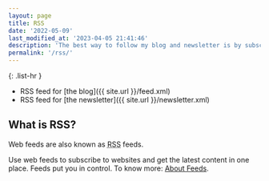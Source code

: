 ```yaml
---
layout: page
title: RSS
date: '2022-05-09'
last_modified_at: '2023-04-05 21:41:46'
description: 'The best way to follow my blog and newsletter is by subscribing to the RSS feed (latest 20 posts) by copying the feed URL into a news reader.'
permalink: '/rss/'
---
```

{: .list-hr }
- RSS feed for [the blog]({{ site.url }}/feed.xml)
- RSS feed for [the newsletter]({{ site.url }}/newsletter.xml)

## What is RSS?

Web feeds are also known as <abbr title="RDF Site Summary or Really Simple Syndication">RSS</abbr> feeds.

Use web feeds to subscribe to websites and get the latest content in one place. Feeds put you in control. To know more: [About Feeds](https://aboutfeeds.com/).